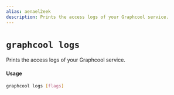 ```yaml
---
alias: aenael2eek
description: Prints the access logs of your Graphcool service.
---
```


# `graphcool logs`

Prints the access logs of your Graphcool service.

#### Usage

```sh
graphcool logs [flags]
```
